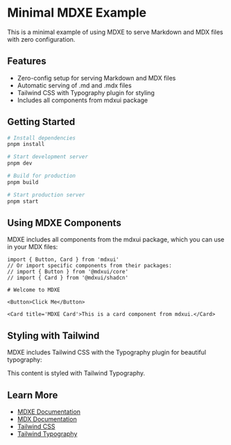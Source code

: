 # Minimal MDXE Example

This is a minimal example of using MDXE to serve Markdown and MDX files with zero configuration.

## Features

- Zero-config setup for serving Markdown and MDX files
- Automatic serving of .md and .mdx files
- Tailwind CSS with Typography plugin for styling
- Includes all components from mdxui package

## Getting Started

```bash
# Install dependencies
pnpm install

# Start development server
pnpm dev

# Build for production
pnpm build

# Start production server
pnpm start
```

## Using MDXE Components

MDXE includes all components from the mdxui package, which you can use in your MDX files:

```mdx
import { Button, Card } from 'mdxui'
// Or import specific components from their packages:
// import { Button } from '@mdxui/core'
// import { Card } from '@mdxui/shadcn'

# Welcome to MDXE

<Button>Click Me</Button>

<Card title='MDXE Card'>This is a card component from mdxui.</Card>
```

## Styling with Tailwind

MDXE includes Tailwind CSS with the Typography plugin for beautiful typography:

<div className="prose prose-lg">
  This content is styled with Tailwind Typography.
</div>

## Learn More

- [MDXE Documentation](https://mdxe.org)
- [MDX Documentation](https://mdxjs.com)
- [Tailwind CSS](https://tailwindcss.com)
- [Tailwind Typography](https://tailwindcss.com/docs/typography-plugin)
